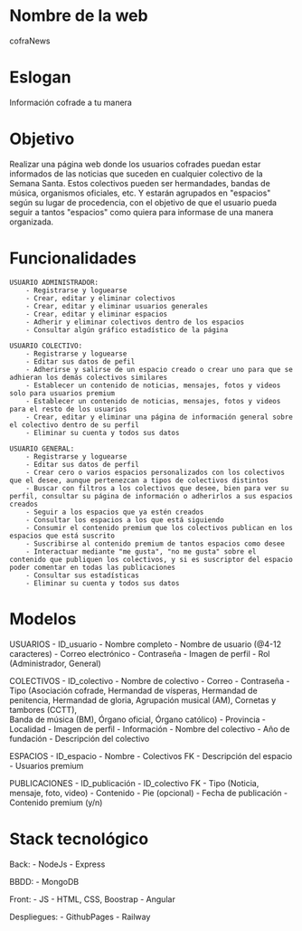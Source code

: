 # Nombre de la web

cofraNews

# Eslogan

Información cofrade a tu manera

# Objetivo

Realizar una página web donde los usuarios cofrades puedan estar informados de las noticias que suceden en cualquier colectivo 
de la Semana Santa.
Estos colectivos pueden ser hermandades, bandas de música, organismos oficiales, etc. Y estarán agrupados en "espacios" según 
su lugar de procedencia, con el objetivo de que el usuario pueda seguir a tantos "espacios" como quiera para informase de una 
manera organizada. 

# Funcionalidades

    USUARIO ADMINISTRADOR:
        - Registrarse y loguearse
        - Crear, editar y eliminar colectivos
        - Crear, editar y eliminar usuarios generales
        - Crear, editar y eliminar espacios
        - Adherir y eliminar colectivos dentro de los espacios
        - Consultar algún gráfico estadístico de la página

    USUARIO COLECTIVO:
        - Registrarse y loguearse
        - Editar sus datos de pefil
        - Adherirse y salirse de un espacio creado o crear uno para que se adhieran los demás colectivos similares
        - Establecer un contenido de noticias, mensajes, fotos y videos solo para usuarios premium 
        - Establecer un contenido de noticias, mensajes, fotos y videos para el resto de los usuarios
        - Crear, editar y eliminar una página de información general sobre el colectivo dentro de su perfil 
        - Eliminar su cuenta y todos sus datos

    USUARIO GENERAL: 
        - Registrarse y loguearse
        - Editar sus datos de perfil 
        - Crear cero o varios espacios personalizados con los colectivos que el desee, aunque pertenezcan a tipos de colectivos distintos
        - Buscar con filtros a los colectivos que desee, bien para ver su perfil, consultar su página de información o adherirlos a sus espacios creados
        - Seguir a los espacios que ya estén creados
        - Consultar los espacios a los que está siguiendo
        - Consumir el contenido premium que los colectivos publican en los espacios que está suscrito
        - Suscribirse al contenido premium de tantos espacios como desee
        - Interactuar mediante "me gusta", "no me gusta" sobre el contenido que publiquen los colectivos, y si es suscriptor del espacio poder comentar en todas las publicaciones
        - Consultar sus estadísticas
        - Eliminar su cuenta y todos sus datos

# Modelos 

USUARIOS
    - ID_usuario
    - Nombre completo
    - Nombre de usuario (@4-12 caracteres)
    - Correo electrónico
    - Contraseña
    - Imagen de perfil
    - Rol (Administrador, General)

COLECTIVOS
    - ID_colectivo
    - Nombre de colectivo
    - Correo 
    - Contraseña
    - Tipo (Asociación cofrade, Hermandad de vísperas, Hermandad de penitencia, Hermandad de gloria, Agrupación musical (AM), Cornetas y tambores (CCTT),  
            Banda de música (BM), Órgano oficial, Órgano católico)
    - Provincia
    - Localidad
    - Imagen de perfil
    - Información
        - Nombre del colectivo
        - Año de fundación
        - Descripción del colectivo

ESPACIOS
    - ID_espacio
    - Nombre
    - Colectivos FK
    - Descripción del espacio 
    - Usuarios premium
    
PUBLICACIONES
    - ID_publicación
    - ID_colectivo FK
    - Tipo (Noticia, mensaje, foto, video)
    - Contenido
    - Pie (opcional)
    - Fecha de publicación
    - Contenido premium (y/n)

# Stack tecnológico

Back: 
    - NodeJs
    - Express

BBDD:
    - MongoDB

Front: 
    - JS
    - HTML, CSS, Boostrap
    - Angular

Despliegues: 
    - GithubPages
    - Railway

